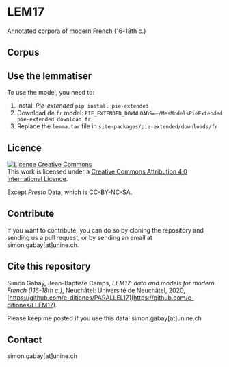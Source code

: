# LEM17

Annotated corpora of modern French (16-18th c.)

## Corpus

## Use the lemmatiser
To use the model, you need to:
1. Install _Pie-extended_ `pip install pie-extended`
2. Download de `fr` model: `PIE_EXTENDED_DOWNLOADS=~/MesModelsPieExtended pie-extended download fr`
3. Replace the `lemma.tar` file in `site-packages/pie-extended/downloads/fr`

## Licence
<a rel="license" href="http://creativecommons.org/licenses/by/4.0/"><img alt="Licence Creative Commons" style="border-width:0" src="https://i.creativecommons.org/l/by/4.0/88x31.png" /></a><br />This work is licensed under a <a rel="license" href="http://creativecommons.org/licenses/by/4.0/">Creative Commons Attribution 4.0 International Licence</a>.

Except _Presto_ Data, which is CC-BY-NC-SA.


## Contribute
If you want to contribute, you can do so by cloning the repository and sending us a pull request, or by sending an email at simon.gabay[at]unine.ch.

## Cite this repository
Simon Gabay, Jean-Baptiste Camps, _LEM17: data and models for modern French ()16-18th c.)_, Neuchâtel: Université de Neuchâtel, 2020, [https://github.com/e-ditiones/PARALLEL17](https://github.com/e-ditiones/LLEM17).

Please keep me posted if you use this data! simon.gabay[at]unine.ch

## Contact
simon.gabay[at]unine.ch
